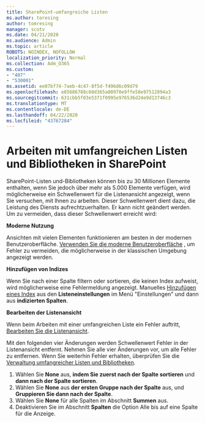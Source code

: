 ```yaml
---
title: SharePoint-umfangreiche Listen
ms.author: toresing
author: tomresing
manager: scotv
ms.date: 04/21/2020
ms.audience: Admin
ms.topic: article
ROBOTS: NOINDEX, NOFOLLOW
localization_priority: Normal
ms.collection: Adm_O365
ms.custom:
- "407"
- "530001"
ms.assetid: ee07bf74-7aeb-4c47-8f5d-f496d6c09d79
ms.openlocfilehash: e85686788c60d365a00970e9ffe58e97512894a3
ms.sourcegitcommit: 631cbb5f03e5371f0995e976536d24e9d13746c3
ms.translationtype: MT
ms.contentlocale: de-DE
ms.lasthandoff: 04/22/2020
ms.locfileid: "43767284"
---
```

# <a name="work-with-large-lists-and-libraries-in-sharepoint"></a>Arbeiten mit umfangreichen Listen und Bibliotheken in SharePoint

SharePoint-Listen und-Bibliotheken können bis zu 30 Millionen Elemente enthalten, wenn Sie jedoch über mehr als 5.000 Elemente verfügen, wird möglicherweise ein Schwellenwert für die Listenansicht angezeigt, wenn Sie versuchen, mit Ihnen zu arbeiten. Dieser Schwellenwert dient dazu, die Leistung des Diensts aufrechtzuerhalten. Er kann nicht geändert werden. Um zu vermeiden, dass dieser Schwellenwert erreicht wird:

**Moderne Nutzung**

Ansichten mit vielen Elementen funktionieren am besten in der modernen Benutzeroberfläche. [Verwenden Sie die moderne Benutzeroberfläche](https://support.office.com/article/66dac24b-4177-4775-bf50-3d267318caa9) , um Fehler zu vermeiden, die möglicherweise in der klassischen Umgebung angezeigt werden.

**Hinzufügen von Indizes**

Wenn Sie nach einer Spalte filtern oder sortieren, die keinen Index aufweist, wird möglicherweise eine Fehlermeldung angezeigt. Manuelles [Hinzufügen eines Index](https://support.office.com/article/f3f00554-b7dc-44d1-a2ed-d477eac463b0) aus den **Listeneinstellungen** im Menü "Einstellungen" und dann aus **indizierten Spalten**.

**Bearbeiten der Listenansicht**

Wenn beim Arbeiten mit einer umfangreichen Liste ein Fehler auftritt, [Bearbeiten Sie die Listenansicht](https://support.office.com/article/15916903-e79a-423f-b4e2-02d37e1ff372).

Mit den folgenden vier Änderungen werden Schwellenwert Fehler in der Listenansicht entfernt. Nehmen Sie alle vier Änderungen vor, um alle Fehler zu entfernen. Wenn Sie weiterhin Fehler erhalten, überprüfen Sie die [Verwaltung umfangreicher Listen und Bibliotheken](https://support.office.com/article/B8588DAE-9387-48C2-9248-C24122F07C59).

1. Wählen Sie **None** aus, **indem Sie zuerst nach der Spalte sortieren** und **dann nach der Spalte sortieren**.
2. Wählen Sie **None** aus **der ersten Gruppe nach der Spalte** aus, und **Gruppieren Sie dann nach der Spalte**.
3. Wählen Sie **None** für alle Spalten im Abschnitt **Summen** aus.
4. Deaktivieren Sie im Abschnitt **Spalten** die Option Alle bis auf eine Spalte für die Anzeige.

